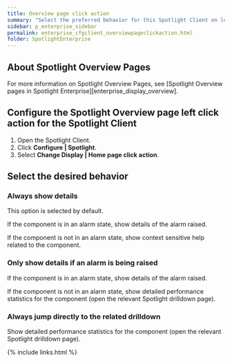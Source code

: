 ```yaml
---
title: Overview page click action
summary: "Select the preferred behavior for this Spotlight Client on left click a Spotlight Overview page component."
sidebar: p_enterprise_sidebar
permalink: enterprise_cfgclient_overviewpageclickaction.html
folder: SpotlightEnterprise
---
```


## About Spotlight Overview Pages

For more information on Spotlight Overview Pages, see [Spotlight Overview pages in Spotlight Enterprise][enterprise_display_overview].


## Configure the Spotlight Overview page left click action for the Spotlight Client

1. Open the Spotlight Client.
2. Click **Configure \| Spotlight**.
3. Select **Change Display \| Home page click action**.


## Select the desired behavior

### Always show details

This option is selected by default.

If the component is in an alarm state, show details of the alarm raised.

If the component is not in an alarm state, show context sensitive help related to the component.

### Only show details if an alarm is being raised

If the component is in an alarm state, show details of the alarm raised.

If the component is not in an alarm state, show detailed performance statistics for the component (open the relevant Spotlight drilldown page).

### Always jump directly to the related drilldown

Show detailed performance statistics for the component (open the relevant Spotlight drilldown page).




{% include links.html %}
